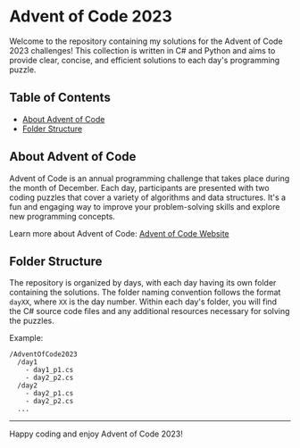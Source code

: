 # Advent of Code 2023

Welcome to the repository containing my solutions for the Advent of Code 2023 challenges! This collection is written in C# and Python and aims to provide clear, concise, and efficient solutions to each day's programming puzzle.

## Table of Contents

- [About Advent of Code](#about-advent-of-code)
- [Folder Structure](#folder-structure)

## About Advent of Code

Advent of Code is an annual programming challenge that takes place during the month of December. Each day, participants are presented with two coding puzzles that cover a variety of algorithms and data structures. It's a fun and engaging way to improve your problem-solving skills and explore new programming concepts.

Learn more about Advent of Code: [Advent of Code Website](https://adventofcode.com/)

## Folder Structure

The repository is organized by days, with each day having its own folder containing the solutions. The folder naming convention follows the format `dayXX`, where `XX` is the day number. Within each day's folder, you will find the C# source code files and any additional resources necessary for solving the puzzles.

Example:

```
/AdventOfCode2023
  /day1
    - day1_p1.cs
    - day2_p2.cs
  /day2
    - day2_p1.cs
    - day2_p2.cs
  ...
```

---

Happy coding and enjoy Advent of Code 2023!
